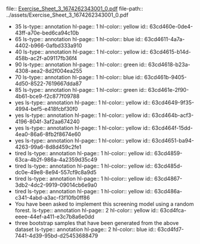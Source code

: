 file:: [Exercise_Sheet_3_1674262343001_0.pdf](../assets/Exercise_Sheet_3_1674262343001_0.pdf)
file-path:: ../assets/Exercise_Sheet_3_1674262343001_0.pdf

- 35
  ls-type:: annotation
  hl-page:: 1
  hl-color:: yellow
  id:: 63cd460e-0de4-43ff-a70e-bed6ca94c10b
- 65
  ls-type:: annotation
  hl-page:: 1
  hl-color:: blue
  id:: 63cd4611-4a7a-4402-b966-0afbd333a910
- 40
  ls-type:: annotation
  hl-page:: 1
  hl-color:: yellow
  id:: 63cd4615-b14d-458b-ac2f-a09117fb36f4
- 90
  ls-type:: annotation
  hl-page:: 1
  hl-color:: green
  id:: 63cd4618-b23a-4308-aea2-8d2f004ea255
- 70
  ls-type:: annotation
  hl-page:: 1
  hl-color:: blue
  id:: 63cd461b-9405-4d50-8522-7619667dda87
- 85
  ls-type:: annotation
  hl-page:: 1
  hl-color:: green
  id:: 63cd461e-2f90-4b61-bce9-f2c877f09788
- yes
  ls-type:: annotation
  hl-page:: 1
  hl-color:: yellow
  id:: 63cd4649-9f35-4994-bef5-e418fcbf30f0
- yes
  ls-type:: annotation
  hl-page:: 1
  hl-color:: yellow
  id:: 63cd464b-acf3-4196-804f-3af2aa674240
- yes
  ls-type:: annotation
  hl-page:: 1
  hl-color:: yellow
  id:: 63cd464f-15dd-4ea0-86a6-8fb2f8674e60
- yes 
  ls-type:: annotation
  hl-page:: 1
  hl-color:: yellow
  id:: 63cd4651-ba94-4263-99a6-8d8d459c2fe1
- tired
  ls-type:: annotation
  hl-page:: 1
  hl-color:: yellow
  id:: 63cd4859-63ca-4b2f-986a-4a2359d35c49
- tired
  ls-type:: annotation
  hl-page:: 1
  hl-color:: yellow
  id:: 63cd485d-dc0e-49e8-8e94-557cf9c8a9d5
- tired
  ls-type:: annotation
  hl-page:: 1
  hl-color:: yellow
  id:: 63cd4867-3db2-4dc2-9919-09014cb6e9a0
- tired
  ls-type:: annotation
  hl-page:: 1
  hl-color:: yellow
  id:: 63cd486a-c341-4abd-a3ac-f3f10fb0ff86
- You have been asked to implement this screening model using a random forest. 
  ls-type:: annotation
  hl-page:: 2
  hl-color:: yellow
  id:: 63cd4fca-eeee-44ef-a411-e3c7b8a6e0dd
- three bootstrap samples that have been generated from the above dataset
  ls-type:: annotation
  hl-page:: 2
  hl-color:: blue
  id:: 63cd4fd7-7441-4d39-95bd-d25453688479